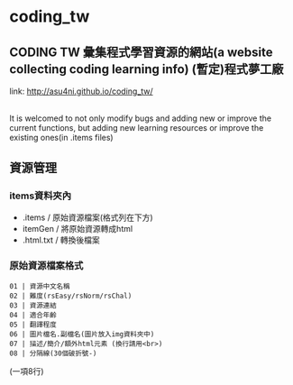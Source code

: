 # coding_tw
## CODING TW 彙集程式學習資源的網站(a website collecting coding learning info) (暫定)程式夢工廠

link: http://asu4ni.github.io/coding_tw/

<br/>
It is welcomed to not only modify bugs and adding new or improve the current functions, but adding new learning resources or improve the existing ones(in .items files)

## 資源管理
### items資料夾內
- .items / 原始資源檔案(格式列在下方)
- itemGen / 將原始資源轉成html
- .html.txt / 轉換後檔案


### 原始資源檔案格式
```
01 | 資源中文名稱
02 | 難度(rsEasy/rsNorm/rsChal)
03 | 資源連結
04 | 適合年齡
05 | 翻譯程度
06 | 圖片檔名.副檔名(圖片放入img資料夾中)
07 | 描述/簡介/額外html元素 (換行請用<br>)
08 | 分隔線(30個破折號-)
```
(一項8行)
